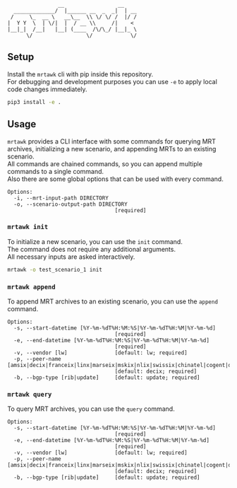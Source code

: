```
                __                 __    
  _____________/  |______ __  _  _|  | __
 /     \_  __ \   __\__  \\ \/ \/ /  |/ /
|  Y Y  \  | \/|  |  / __ \\     /|    < 
|__|_|  /__|   |__| (____  /\/\_/ |__|_ \
      \/                 \/            \/
```

## Setup
Install the `mrtawk` cli with pip inside this repository.\
For debugging and development purposes you can use `-e` to apply local code changes immediately.
```bash
pip3 install -e .
```

## Usage
`mrtawk` provides a CLI interface with some commands for querying MRT archives, initializing a new scenario, and appending MRTs to an existing scenario.\
All commands are chained commands, so you can append multiple commands to a single command.\
Also there are some global options that can be used with every command.
```
Options:
  -i, --mrt-input-path DIRECTORY
  -o, --scenario-output-path DIRECTORY
                                  [required]
```

### `mrtawk init`
To initialize a new scenario, you can use the `init` command.\
The command does not require any additional arguments.\
All necessary inputs are asked interactively.
```bash
mrtawk -o test_scenario_1 init
```

### `mrtawk append`
To append MRT archives to an existing scenario, you can use the `append` command.
```
Options:
  -s, --start-datetime [%Y-%m-%dT%H:%M:%S|%Y-%m-%dT%H:%M|%Y-%m-%d]
                                  [required]
  -e, --end-datetime [%Y-%m-%dT%H:%M:%S|%Y-%m-%dT%H:%M|%Y-%m-%d]
                                  [required]
  -v, --vendor [lw]               [default: lw; required]
  -p, --peer-name [amsix|decix|franceix|linx|marseix|mskix|nlix|swissix|chinatel|cogent|dtag|gtt|hurricane|level3|ntt|pccw|rostel|seabone|swisscom|telia]
                                  [default: decix; required]
  -b, --bgp-type [rib|update]     [default: update; required]

```

### `mrtawk query`
To query MRT archives, you can use the `query` command.
```
Options:
  -s, --start-datetime [%Y-%m-%dT%H:%M:%S|%Y-%m-%dT%H:%M|%Y-%m-%d]
                                  [required]
  -e, --end-datetime [%Y-%m-%dT%H:%M:%S|%Y-%m-%dT%H:%M|%Y-%m-%d]
                                  [required]
  -v, --vendor [lw]               [default: lw; required]
  -p, --peer-name [amsix|decix|franceix|linx|marseix|mskix|nlix|swissix|chinatel|cogent|dtag|gtt|hurricane|level3|ntt|pccw|rostel|seabone|swisscom|telia]
                                  [default: decix; required]
  -b, --bgp-type [rib|update]     [default: update; required]

```
